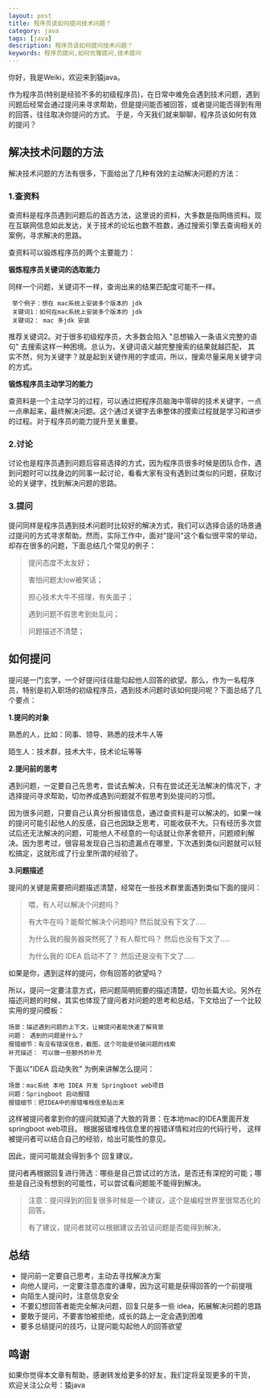 ```yaml
---
layout: post
title: 程序员该如何提问技术问题？
category: java
tags: [java]
description: 程序员该如何提问技术问题？
keywords: 程序员提问,如何优雅提问,技术提问
---
```


你好，我是Weiki，欢迎来到猿java。

作为程序员(特别是经验不多的初级程序员)，在日常中难免会遇到技术问题，遇到问题后经常会通过提问来寻求帮助，但是提问能否被回答，或者提问能否得到有用的回答，往往取决你提问的方式。
于是，今天我们就来聊聊，程序员该如何有效的提问？


## 解决技术问题的方法

解决技术问题的方法有很多，下面给出了几种有效的主动解决问题的方法：

### 1.查资料

查资料是程序员遇到问题后的首选方法，这里说的资料，大多数是指网络资料。现在互联网信息如此发达，关于技术的论坛也数不胜数，通过搜索引擎去查询相关的案例，寻求解决的思路。

查资料可以锻炼程序员的两个主要能力：

**锻炼程序员关键词的选取能力**

同样一个问题，关键词不一样，查询出来的结果匹配度可能不一样。

```text
 举个例子：想在 mac系统上安装多个版本的 jdk
 关键词1：如何在mac系统上安装多个版本的 jdk
 关键词2： mac 多jdk 安装
```

推荐关键词2。对于很多初级程序员，大多数会陷入 "总想输入一条语义完整的语句" 去搜索这样一种困境。总认为，关键词语义越完整搜索的结果就越匹配，
其实不然，何为关键字？就是起到关键作用的字或词，所以，搜索尽量采用关键字词的方式。

**锻炼程序员主动学习的能力**

查资料是一个主动学习的过程，可以通过把程序员脑海中零碎的技术关键字，一点一点串起来，最终解决问题。这个通过关键字去串整体的摸索过程就是学习和进步的过程。对于程序员的能力提升至关重要。

### 2.讨论

讨论也是程序员遇到问题后容易选择的方式，因为程序员很多时候是团队合作，遇到问题时可以找身边的同事一起讨论，看看大家有没有遇到过类似的问题，获取讨论的关键字，找到解决问题的思路。

### 3.提问

提问同样是程序员遇到技术问题时比较好的解决方式，我们可以选择合适的场景通过提问的方式寻求帮助。然而，实际工作中，面对"提问"这个看似很平常的举动，却存在很多的问题，下面总结几个常见的例子：

> 提问态度不太友好；
>
> 害怕问题太low被笑话；
>
> 担心技术大牛不搭理，有失面子；
>
> 遇到问题不假思考到处乱问；
>
> 问题描述不清楚；


## 如何提问

提问是一门玄学，一个好提问往往能勾起他人回答的欲望。那么，作为一名程序员，特别是初入职场的初级程序员，遇到技术问题时该如何提问呢？下面总结了几个要点：

**1.提问的对象**

熟悉的人，比如：同事、领导、熟悉的技术牛人等

陌生人：技术群，技术大牛，技术论坛等等

**2.提问前的思考**

遇到问题，一定要自己先思考，尝试去解决，只有在尝试还无法解决的情况下，才选择提问寻求帮助，切勿养成遇到问题就不假思考到处提问的习惯。

因为很多问题，只要自己认真分析报错信息，通过查资料是可以解决的。如果一味的提问可能引起他人的反感，自己也因缺乏思考，可能收获不大。只有经历多次尝试后还无法解决的问题，可能他人不经意的一句话就让你茅舍顿开，问题顺利解决。因为思考过，很容易发现自己当初遗漏点在哪里，下次遇到类似问题就可以轻松搞定，这就形成了行业里所谓的经验了。

**3.问题描述**

提问的关键是需要把问题描述清楚，经常在一些技术群里面遇到类似下面的提问：

> 喂，有人可以解决个问题吗？
>
> 有大牛在吗？能帮忙解决个问题吗?  然后就没有下文了.....
>
> 为什么我的服务器突然死了？有人帮忙吗？ 然后也没有下文了.....
>
> 为什么我的 IDEA 启动不了？ 然后还是没有下文了.....

如果是你，遇到这样的提问，你有回答的欲望吗？

所以，提问一定要注意方式，把问题简明扼要的描述清楚，切勿长篇大论。另外在描述问题的时候，其实也体现了提问者对问题的思考和总结，下文给出了一个比较实用的提问模板：

```text
场景：描述遇到问题的上下文，让被提问者能快速了解背景
问题： 遇到的问题是什么？
报错细节：有没有错误信息，截图，这个可能是侦破问题的线索
补充描述： 可以做一些额外的补充
```

下面以"IDEA 启动失败" 为例来讲解怎么提问：
```text
场景：mac系统 本地 IDEA 开发 Springboot web项目
问题：Springboot 启动报错
报错细节：把IDEA中的报错堆栈信息贴出来
```

这样被提问者拿到你的提问就知道了大致的背景：在本地mac的IDEA里面开发springboot web项目。 根据报错堆栈信息里的报错详情和对应的代码行号，
这样被提问者可以结合自己的经验，给出可能性的意见。

因此，提问可能就会得到多个 回复建议。

提问者再根据回复进行筛选：哪些是自己尝试过的方法，是否还有深挖的可能；哪些是自己没有想到的可能性，可以尝试看问题能不能得到解决。

> 注意：提问得到的回复很多时候是一个建议，这个是编程世界里很常态化的回答。
>
> 有了建议，提问者就可以根据建议去验证问题是否能得到解决。


## 总结

- 提问前一定要自己思考，主动去寻找解决方案
- 向他人提问，一定要注意态度的谦卑，因为这可能是获得回答的一个前提哦
- 向陌生人提问时，注意信息安全
- 不要幻想回答者能完全解决问题，回复只是多一些 idea，拓展解决问题的思路
- 要敢于提问，不要害怕被拒绝，成长的路上一定会遇到困难
- 要多总结提问的技巧，让提问能勾起他人的回答欲望

## 鸣谢
如果你觉得本文章有帮助，感谢转发给更多的好友，我们定将呈现更多的干货， 欢迎关注公众号：猿java

